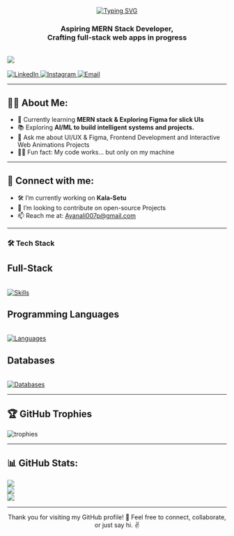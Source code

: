 <p align="center">
  <a href="https://git.io/typing-svg">
    <img src="https://readme-typing-svg.herokuapp.com?font=Fira+Code&size=32&pause=1000&color=9B40F7&width=435&lines=Hey+there%2C+I'm+Ayan!" alt="Typing SVG" />
  </a>
  <br>
  <h3 align="center"><b>Aspiring MERN Stack Developer, <br> Crafting full-stack web apps in progress</b></h3>
  <br>
  <img src="https://komarev.com/ghpvc/?username=Amritasahu04&style=flat-square" />
  <br><br>
  <!-- Socials -->
  <a href="https://www.linkedin.com/in/md-ayan-ali-224aa5327/">
    <img src="https://img.shields.io/badge/LinkedIn-%230077B5.svg?logo=linkedin&logoColor=white" alt="LinkedIn" />
  </a>
  <a href="https://www.instagram.com/dior_ayanali">
    <img src="https://img.shields.io/badge/Instagram-%23E4405F.svg?logo=Instagram&logoColor=white" alt="Instagram" />
  </a>
  <a href="mailto:ayanali007p@gmail.com">
    <img src="https://img.shields.io/badge/Email-D14836?logo=gmail&logoColor=white" alt="Email" />
  </a>
</p>


---
## 👩‍💻 About Me:
- 🌱 Currently learning **MERN stack & Exploring Figma for slick UIs**  
- 📚 Exploring **AI/ML to build intelligent systems and projects.**
- 💬 Ask me about UI/UX & Figma, Frontend Development and Interactive Web Animations Projects 
- 🤷‍♂️ Fun fact: My code works… but only on my machine  

---

## 🔗 Connect with me:
- 🛠️ I’m currently working on **Kala-Setu**  
- 🤝 I’m looking to contribute on open-source Projects    
- 📫 Reach me at: [Ayanali007p@gmail.com](mailto:ayanali007p@gmail.com) 
---
### 🛠 Tech Stack

<p align="">
  <h2>Full-Stack </h2>
  <br>
  <a href="https://skillicons.dev">
    <img src="https://skillicons.dev/icons?i=figma,html,css,express,nodejs,mongodb,react" alt="Skills" />
  </a>
</p>

<p>
  <h2> Programming Languages </h2> 
  <br>
  <a href="https://skillicons.dev">
    <img src="https://skillicons.dev/icons?i=python,java,cpp,javascript" alt="Languages" />
  </a>
</p>

<p align>
  <h2>Databases</h2>
  <br>
  <a href="https://skillicons.dev">
    <img src="https://skillicons.dev/icons?i=postgres,mysql,mongodb" alt="Databases" />
  </a>
</p>

---

## 🏆 GitHub Trophies
![trophies](https://github-profile-trophy.vercel.app/?username=YourGitHubUsername&theme=radical&no-frame=true&margin-w=15)

---
## 📊 GitHub Stats:
![](https://github-readme-stats.vercel.app/api?username=AyanAli007&theme=tokyonight&hide_border=false&include_all_commits=true&count_private=true)  
![](https://github-readme-streak-stats.herokuapp.com/?user=AyanAli007&theme=tokyonight&hide_border=false)  
![](https://github-readme-stats.vercel.app/api/top-langs/?username=AyanAli&theme=tokyonight&hide_border=false&layout=compact)  

---

<p align="center">
Thank you for visiting my GitHub profile! 🚀  
Feel free to connect, collaborate, or just say hi. ✌️
</p>











